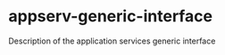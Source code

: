 appserv-generic-interface
=========================

Description of the application services generic interface
